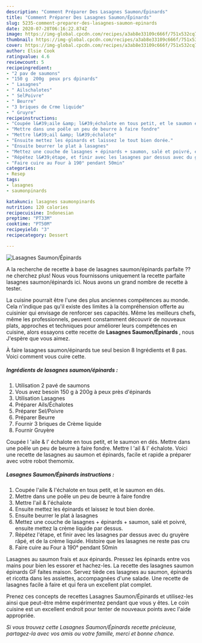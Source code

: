 ```yaml
---
description: "Comment Préparer Des Lasagnes Saumon/Épinards"
title: "Comment Préparer Des Lasagnes Saumon/Épinards"
slug: 5235-comment-preparer-des-lasagnes-saumon-epinards
date: 2020-07-28T06:16:22.874Z
image: https://img-global.cpcdn.com/recipes/a3ab8e33109c666f/751x532cq70/lasagnes-saumonepinards-photo-principale-de-la-recette.jpg
thumbnail: https://img-global.cpcdn.com/recipes/a3ab8e33109c666f/751x532cq70/lasagnes-saumonepinards-photo-principale-de-la-recette.jpg
cover: https://img-global.cpcdn.com/recipes/a3ab8e33109c666f/751x532cq70/lasagnes-saumonepinards-photo-principale-de-la-recette.jpg
author: Elsie Cook
ratingvalue: 4.6
reviewcount: 5
recipeingredient:
- "2 pav de saumons"
- "150 g  200g  peux prs dpinards"
- " Lasagnes"
- " Ailschalotes"
- " SelPoivre"
- " Beurre"
- "3 briques de Crme liquide"
- " Gruyre"
recipeinstructions:
- "Coupée l&#39;aile &amp; l&#39;échalote en tous petit, et le saumon en dés."
- "Mettre dans une poêle un peu de beurre à faire fondre"
- "Mettre l&#39;ail &amp; l&#39;échalote"
- "Ensuite mettez les épinards et laissez le tout bien dorée."
- "Ensuite beurrer le plat à lasagnes"
- "Mettez une couche de lasagnes + épinards + saumon, salé et poivré, ensuite mettez la crème liquide par dessus."
- "Répétez l&#39;étape, et finir avec les lasagnes par dessus avec du gruyère râpé, et de la crème liquide. Histoire que les lasagnes ne reste pas cru"
- "Faire cuire au Four à 190° pendant 50min"
categories:
- Resep
tags:
- lasagnes
- saumonpinards

katakunci: lasagnes saumonpinards 
nutrition: 120 calories
recipecuisine: Indonesian
preptime: "PT33M"
cooktime: "PT50M"
recipeyield: "3"
recipecategory: Dessert

---
```



![Lasagnes Saumon/Épinards](https://img-global.cpcdn.com/recipes/a3ab8e33109c666f/751x532cq70/lasagnes-saumonepinards-photo-principale-de-la-recette.jpg)

A la recherche de recette à base de lasagnes saumon/épinards parfaite ?? ne cherchez plus! Nous vous fournissons uniquement la recette parfaite lasagnes saumon/épinards ici. Nous avons un grand nombre de recette à tester.

La cuisine pourrait être l'une des plus anciennes compétences au monde. Cela n'indique pas qu'il existe des limites à la compréhension offerte au cuisinier qui envisage de renforcer ses capacités. Même les meilleurs chefs, même les professionnels, peuvent constamment découvrir de nouveaux plats, approches et techniques pour améliorer leurs compétences en cuisine, alors essayons cette recette de <strong> Lasagnes Saumon/Épinards </strong>, nous J'espère que vous aimez.

<!--inarticleads1-->

À faire lasagnes saumon/épinards tue seul besion 8 Ingrédients et 8 pas. Voici comment vous cuire cette.

##### Ingrédients de lasagnes saumon/épinards :

1. Utilisation 2 pavé de saumons
1. Vous avez besoin 150 g à 200g à peux près d&#39;épinards
1. Utilisation  Lasagnes
1. Préparer  Ails/Échalotes
1. Préparer  Sel/Poivre
1. Préparer  Beurre
1. Fournir 3 briques de Crème liquide
1. Fournir  Gruyère


Coupée l &#39;aile &amp; l&#39; échalote en tous petit, et le saumon en dés. Mettre dans une poêle un peu de beurre à faire fondre. Mettre l &#39;ail &amp; l&#39; échalote. Voici une recette de lasagnes au saumon et épinards, facile et rapide a préparer avec votre robot themomix. 

<!--inarticleads2-->

##### Lasagnes Saumon/Épinards instructions :

1. Coupée l&#39;aile &amp; l&#39;échalote en tous petit, et le saumon en dés.
1. Mettre dans une poêle un peu de beurre à faire fondre
1. Mettre l&#39;ail &amp; l&#39;échalote
1. Ensuite mettez les épinards et laissez le tout bien dorée.
1. Ensuite beurrer le plat à lasagnes
1. Mettez une couche de lasagnes + épinards + saumon, salé et poivré, ensuite mettez la crème liquide par dessus.
1. Répétez l&#39;étape, et finir avec les lasagnes par dessus avec du gruyère râpé, et de la crème liquide. Histoire que les lasagnes ne reste pas cru
1. Faire cuire au Four à 190° pendant 50min


Lasagnes au saumon frais et aux épinards. Pressez les épinards entre vos mains pour bien les essorer et hachez-les. La recette des lasagnes saumon épinards GF faites maison. Servez tiède ces lasagnes au saumon, épinards et ricotta dans les assiettes, accompagnées d&#39;une salade. Une recette de lasagnes facile à faire et qui fera un excellent plat complet. 

<!--inarticleads1-->

<p>
Prenez ces concepts de recettes Lasagnes Saumon/Épinards et utilisez-les ainsi que peut-être même expérimentez pendant que vous y êtes. Le coin cuisine est un excellent endroit pour tenter de nouveaux points avec l'aide appropriée.
</p>

<p>
<i>Si vous trouvez cette Lasagnes Saumon/Épinards recette précieuse, partagez-la avec vos amis ou votre famille, merci et bonne chance.</i>
</p>
